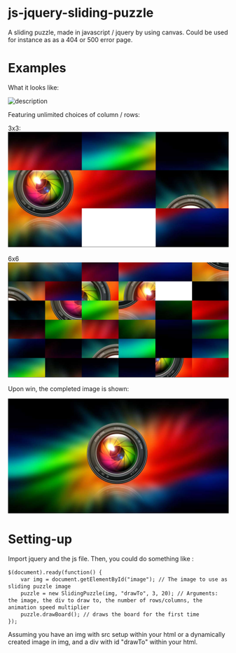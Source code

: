 # js-jquery-sliding-puzzle

A sliding puzzle, made in javascript / jquery by using canvas. Could be used for instance as as a 404 or 500 error page.

# Examples

What it looks like:

![description](examples/example_play2.gif)

Featuring unlimited choices of column / rows:

3x3:
![description](examples/ex_3x3.PNG)

6x6
![description](examples/ex_6x6.PNG)


Upon win, the completed image is shown:

![description](examples/win.PNG)

# Setting-up

Import jquery and the js file. Then, you could do something like :

```
$(document).ready(function() {
    var img = document.getElementById("image"); // The image to use as sliding puzzle image
    puzzle = new SlidingPuzzle(img, "drawTo", 3, 20); // Arguments: the image, the div to draw to, the number of rows/columns, the animation speed multiplier
    puzzle.drawBoard(); // draws the board for the first time
});
```

Assuming you have an img with src setup within your html or a dynamically created image in img, and a div with id "drawTo" within your html.
